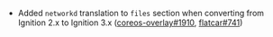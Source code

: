 - Added `networkd` translation to `files` section when converting from Ignition 2.x to Ignition 3.x ([coreos-overlay#1910](https://github.com/flatcar-linux/coreos-overlay/pull/1910), [flatcar#741](https://github.com/flatcar-linux/Flatcar/issues/741))
